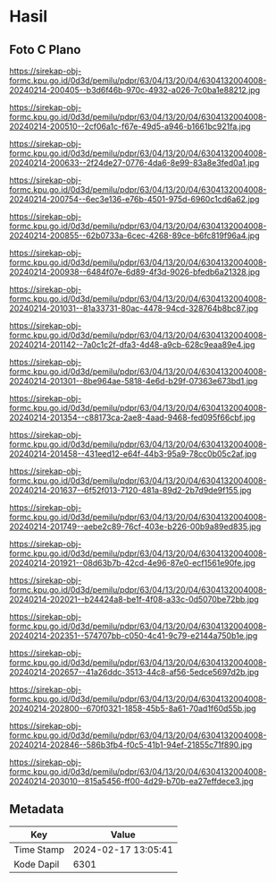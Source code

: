 # Hasil

## Foto C Plano

https://sirekap-obj-formc.kpu.go.id/0d3d/pemilu/pdpr/63/04/13/20/04/6304132004008-20240214-200405--b3d6f46b-970c-4932-a026-7c0ba1e88212.jpg

https://sirekap-obj-formc.kpu.go.id/0d3d/pemilu/pdpr/63/04/13/20/04/6304132004008-20240214-200510--2cf06a1c-f67e-49d5-a946-b1661bc921fa.jpg

https://sirekap-obj-formc.kpu.go.id/0d3d/pemilu/pdpr/63/04/13/20/04/6304132004008-20240214-200633--2f24de27-0776-4da6-8e99-83a8e3fed0a1.jpg

https://sirekap-obj-formc.kpu.go.id/0d3d/pemilu/pdpr/63/04/13/20/04/6304132004008-20240214-200754--6ec3e136-e76b-4501-975d-6960c1cd6a62.jpg

https://sirekap-obj-formc.kpu.go.id/0d3d/pemilu/pdpr/63/04/13/20/04/6304132004008-20240214-200855--62b0733a-6cec-4268-89ce-b6fc819f96a4.jpg

https://sirekap-obj-formc.kpu.go.id/0d3d/pemilu/pdpr/63/04/13/20/04/6304132004008-20240214-200938--6484f07e-6d89-4f3d-9026-bfedb6a21328.jpg

https://sirekap-obj-formc.kpu.go.id/0d3d/pemilu/pdpr/63/04/13/20/04/6304132004008-20240214-201031--81a33731-80ac-4478-94cd-328764b8bc87.jpg

https://sirekap-obj-formc.kpu.go.id/0d3d/pemilu/pdpr/63/04/13/20/04/6304132004008-20240214-201142--7a0c1c2f-dfa3-4d48-a9cb-628c9eaa89e4.jpg

https://sirekap-obj-formc.kpu.go.id/0d3d/pemilu/pdpr/63/04/13/20/04/6304132004008-20240214-201301--8be964ae-5818-4e6d-b29f-07363e673bd1.jpg

https://sirekap-obj-formc.kpu.go.id/0d3d/pemilu/pdpr/63/04/13/20/04/6304132004008-20240214-201354--c88173ca-2ae8-4aad-9468-fed095f66cbf.jpg

https://sirekap-obj-formc.kpu.go.id/0d3d/pemilu/pdpr/63/04/13/20/04/6304132004008-20240214-201458--431eed12-e64f-44b3-95a9-78cc0b05c2af.jpg

https://sirekap-obj-formc.kpu.go.id/0d3d/pemilu/pdpr/63/04/13/20/04/6304132004008-20240214-201637--6f52f013-7120-481a-89d2-2b7d9de9f155.jpg

https://sirekap-obj-formc.kpu.go.id/0d3d/pemilu/pdpr/63/04/13/20/04/6304132004008-20240214-201749--aebe2c89-76cf-403e-b226-00b9a89ed835.jpg

https://sirekap-obj-formc.kpu.go.id/0d3d/pemilu/pdpr/63/04/13/20/04/6304132004008-20240214-201921--08d63b7b-42cd-4e96-87e0-ecf1561e90fe.jpg

https://sirekap-obj-formc.kpu.go.id/0d3d/pemilu/pdpr/63/04/13/20/04/6304132004008-20240214-202021--b24424a8-be1f-4f08-a33c-0d5070be72bb.jpg

https://sirekap-obj-formc.kpu.go.id/0d3d/pemilu/pdpr/63/04/13/20/04/6304132004008-20240214-202351--574707bb-c050-4c41-9c79-e2144a750b1e.jpg

https://sirekap-obj-formc.kpu.go.id/0d3d/pemilu/pdpr/63/04/13/20/04/6304132004008-20240214-202657--41a26ddc-3513-44c8-af56-5edce5697d2b.jpg

https://sirekap-obj-formc.kpu.go.id/0d3d/pemilu/pdpr/63/04/13/20/04/6304132004008-20240214-202800--670f0321-1858-45b5-8a61-70ad1f60d55b.jpg

https://sirekap-obj-formc.kpu.go.id/0d3d/pemilu/pdpr/63/04/13/20/04/6304132004008-20240214-202846--586b3fb4-f0c5-41b1-94ef-21855c71f890.jpg

https://sirekap-obj-formc.kpu.go.id/0d3d/pemilu/pdpr/63/04/13/20/04/6304132004008-20240214-203010--815a5456-ff00-4d29-b70b-ea27effdece3.jpg


## Metadata

| Key        | Value               |
| ---------- | ------------------- |
| Time Stamp | 2024-02-17 13:05:41 |
| Kode Dapil | 6301                |



